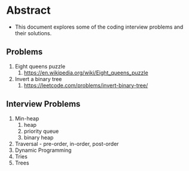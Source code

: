 # Abstract

- This document explores some of the coding interview problems and their solutions.

## Problems

1. Eight queens puzzle
   1. https://en.wikipedia.org/wiki/Eight_queens_puzzle
2. Invert a binary tree
   1. https://leetcode.com/problems/invert-binary-tree/

## Interview Problems

1. Min-heap
   1. heap
   2. priority queue
   3. binary heap
2. Traversal - pre-order, in-order, post-order
3. Dynamic Programming
4. Tries
5. Trees
